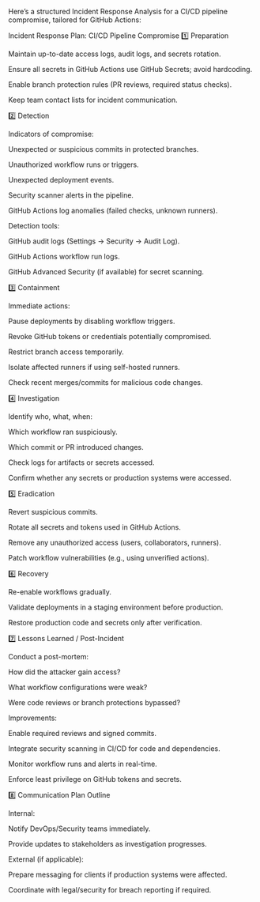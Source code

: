 Here’s a structured Incident Response Analysis for a CI/CD pipeline compromise, tailored for GitHub Actions:

Incident Response Plan: CI/CD Pipeline Compromise
1️⃣ Preparation

Maintain up-to-date access logs, audit logs, and secrets rotation.

Ensure all secrets in GitHub Actions use GitHub Secrets; avoid hardcoding.

Enable branch protection rules (PR reviews, required status checks).

Keep team contact lists for incident communication.

2️⃣ Detection

Indicators of compromise:

Unexpected or suspicious commits in protected branches.

Unauthorized workflow runs or triggers.

Unexpected deployment events.

Security scanner alerts in the pipeline.

GitHub Actions log anomalies (failed checks, unknown runners).

Detection tools:

GitHub audit logs (Settings → Security → Audit Log).

GitHub Actions workflow run logs.

GitHub Advanced Security (if available) for secret scanning.

3️⃣ Containment

Immediate actions:

Pause deployments by disabling workflow triggers.

Revoke GitHub tokens or credentials potentially compromised.

Restrict branch access temporarily.

Isolate affected runners if using self-hosted runners.

Check recent merges/commits for malicious code changes.

4️⃣ Investigation

Identify who, what, when:

Which workflow ran suspiciously.

Which commit or PR introduced changes.

Check logs for artifacts or secrets accessed.

Confirm whether any secrets or production systems were accessed.

5️⃣ Eradication

Revert suspicious commits.

Rotate all secrets and tokens used in GitHub Actions.

Remove any unauthorized access (users, collaborators, runners).

Patch workflow vulnerabilities (e.g., using unverified actions).

6️⃣ Recovery

Re-enable workflows gradually.

Validate deployments in a staging environment before production.

Restore production code and secrets only after verification.

7️⃣ Lessons Learned / Post-Incident

Conduct a post-mortem:

How did the attacker gain access?

What workflow configurations were weak?

Were code reviews or branch protections bypassed?

Improvements:

Enable required reviews and signed commits.

Integrate security scanning in CI/CD for code and dependencies.

Monitor workflow runs and alerts in real-time.

Enforce least privilege on GitHub tokens and secrets.

8️⃣ Communication Plan Outline

Internal:

Notify DevOps/Security teams immediately.

Provide updates to stakeholders as investigation progresses.

External (if applicable):

Prepare messaging for clients if production systems were affected.

Coordinate with legal/security for breach reporting if required.